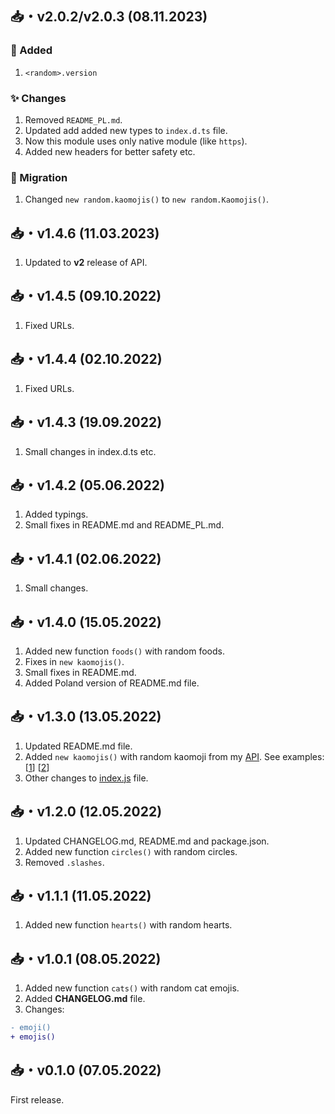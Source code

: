 ## 📥・v2.0.2/v2.0.3 (08.11.2023)
### 🎉 Added
1. `<random>.version`

### ✨ Changes
1. Removed `README_PL.md`.
2. Updated add added new types to `index.d.ts` file.
3. Now this module uses only native module (like `https`).
4. Added new headers for better safety etc.

### 🌠 Migration
1. Changed `new random.kaomojis()` to `new random.Kaomojis()`.

## 📥・v1.4.6 (11.03.2023)
1. Updated to **v2** release of API.

## 📥・v1.4.5 (09.10.2022)
1. Fixed URLs.

## 📥・v1.4.4 (02.10.2022)
1. Fixed URLs.

## 📥・v1.4.3 (19.09.2022)
1. Small changes in index.d.ts etc.

## 📥・v1.4.2 (05.06.2022)
1. Added typings.
2. Small fixes in README.md and README_PL.md.

## 📥・v1.4.1 (02.06.2022)
1. Small changes.

## 📥・v1.4.0 (15.05.2022)
1. Added new function `foods()` with random foods.
2. Fixes in `new kaomojis()`.
3. Small fixes in README.md.
4. Added Poland version of README.md file.

## 📥・v1.3.0 (13.05.2022)
1. Updated README.md file.
2. Added `new kaomojis()` with random kaomoji from my [API](https://api.sefinek.net). See examples: [[1](https://github.com/sefinek24/random-emoji/blob/main/test.js)] [[2](https://github.com/sefinek24/random-emoji#%EF%B8%8F--kaomojis)]
3. Other changes to [index.js](https://github.com/sefinek24/random-emoji/blob/main/index.js) file.

## 📥・v1.2.0 (12.05.2022)
1. Updated CHANGELOG.md, README.md and package.json.
2. Added new function `circles()` with random circles.
3. Removed `.slashes`.

## 📥・v1.1.1 (11.05.2022)
1. Added new function `hearts()` with random hearts.

## 📥・v1.0.1 (08.05.2022)
1. Added new function `cats()` with random cat emojis.  
2. Added **CHANGELOG.md** file.  
2. Changes:
```diff
- emoji()
+ emojis()
```

## 📥・v0.1.0 (07.05.2022)
First release.